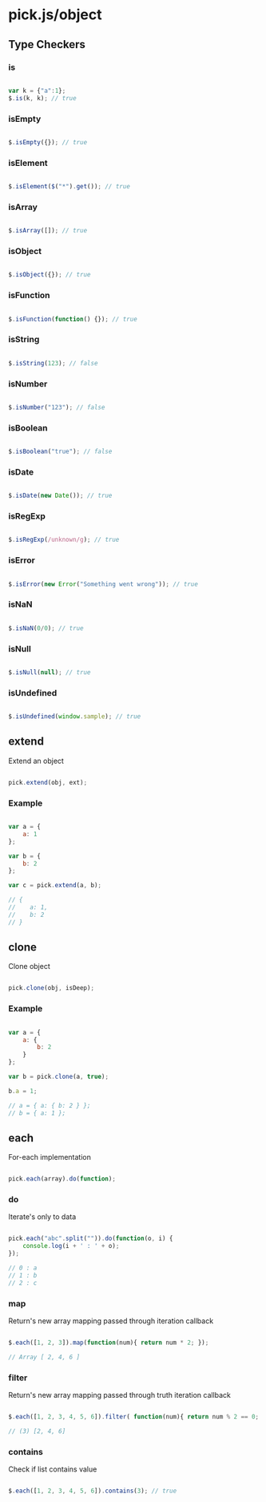 # pick.js/object

## Type Checkers

### is

```js

var k = {"a":1};
$.is(k, k); // true

```

### isEmpty

```js

$.isEmpty({}); // true

```

### isElement

```js

$.isElement($("*").get()); // true

```

### isArray

```js

$.isArray([]); // true

```

### isObject

```js

$.isObject({}); // true

```

### isFunction

```js

$.isFunction(function() {}); // true

```

### isString

```js

$.isString(123); // false

```

### isNumber

```js

$.isNumber("123"); // false

```

### isBoolean

```js

$.isBoolean("true"); // false

```

### isDate

```js

$.isDate(new Date()); // true

```

### isRegExp

```js

$.isRegExp(/unknown/g); // true

```

### isError

```js

$.isError(new Error("Something went wrong")); // true

```

### isNaN

```js

$.isNaN(0/0); // true

```

### isNull

```js

$.isNull(null); // true

```

### isUndefined

```js

$.isUndefined(window.sample); // true

```

## extend

Extend an object

```js

pick.extend(obj, ext);

```

### Example

```js

var a = {
    a: 1
};

var b = {
    b: 2
};

var c = pick.extend(a, b);

// {
//    a: 1,
//    b: 2
// }

```

## clone

Clone object

```js

pick.clone(obj, isDeep);

```

### Example

```js

var a = {
    a: {
        b: 2
    }
};

var b = pick.clone(a, true);

b.a = 1;

// a = { a: { b: 2 } };
// b = { a: 1 };

```

## each

For-each implementation

```js

pick.each(array).do(function);


```

### do

Iterate's only to data

```js

pick.each("abc".split("")).do(function(o, i) {
    console.log(i + ' : ' + o);
});

// 0 : a
// 1 : b
// 2 : c

```

### map

Return's new array mapping passed through iteration callback

```js

$.each([1, 2, 3]).map(function(num){ return num * 2; });

// Array [ 2, 4, 6 ]

```

### filter

Return's new array mapping passed through truth iteration callback

```js

$.each([1, 2, 3, 4, 5, 6]).filter( function(num){ return num % 2 == 0; });

// (3) [2, 4, 6]

```

### contains

Check if list contains value

```js

$.each([1, 2, 3, 4, 5, 6]).contains(3); // true

```
